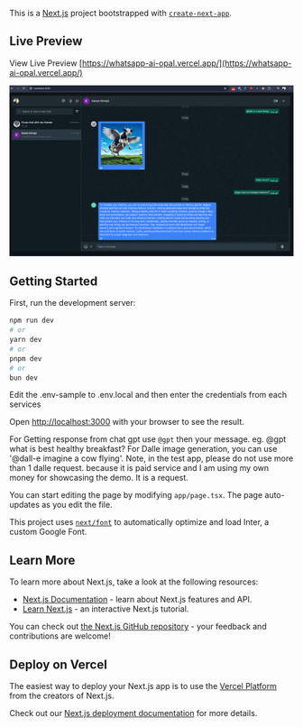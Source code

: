 This is a [Next.js](https://nextjs.org/) project bootstrapped with [`create-next-app`](https://github.com/vercel/next.js/tree/canary/packages/create-next-app).

## Live Preview
View Live Preview [https://whatsapp-ai-opal.vercel.app/](https://whatsapp-ai-opal.vercel.app/)


![Preview Image of the app](public/whatsapp-ai.png)
## Getting Started

First, run the development server:

```bash
npm run dev
# or
yarn dev
# or
pnpm dev
# or
bun dev
```
Edit the .env-sample to .env.local and then enter the credentials from each services

Open [http://localhost:3000](http://localhost:3000) with your browser to see the result.

For Getting response from chat gpt use `@gpt` then your message. eg. @gpt what is best healthy breakfast?
For Dalle image generation, you can use '@dall-e imagine a cow flying'. Note, in the test app, please do not use more than 1 dalle request. because it is paid service and I am using my own money for showcasing the demo. It is a request.

You can start editing the page by modifying `app/page.tsx`. The page auto-updates as you edit the file.

This project uses [`next/font`](https://nextjs.org/docs/basic-features/font-optimization) to automatically optimize and load Inter, a custom Google Font.

## Learn More

To learn more about Next.js, take a look at the following resources:

- [Next.js Documentation](https://nextjs.org/docs) - learn about Next.js features and API.
- [Learn Next.js](https://nextjs.org/learn) - an interactive Next.js tutorial.

You can check out [the Next.js GitHub repository](https://github.com/vercel/next.js/) - your feedback and contributions are welcome!

## Deploy on Vercel

The easiest way to deploy your Next.js app is to use the [Vercel Platform](https://vercel.com/new?utm_medium=default-template&filter=next.js&utm_source=create-next-app&utm_campaign=create-next-app-readme) from the creators of Next.js.

Check out our [Next.js deployment documentation](https://nextjs.org/docs/deployment) for more details.
